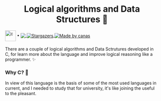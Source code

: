 <h1 align="center">Logical algorithms and Data Structures  🤖</h1>

<div>
  <img align="center" src="https://simpleicons.org/icons/c.svg" alt="c" height="35px"> • 
  <a href="https://replit.com/@canas11?path=folder/Logical%20Algorithms%20and%20Data%20Structures%20in%20C">
    <img align="center" src="https://img.shields.io/static/v1?label=Replit&message=Click to visit&color=DD1200&logo=Replit">
  </a>
  <a href="https://github.com/1canas/logical-algorithms-and-data-structures/stargazers">
    <img align="center" alt="Stargazers" src="https://img.shields.io/github/stars/1canas/logical-algorithms-and-data-structures">
  </a>
  <a href="https://github.com/1canas">
    <img align="center" alt="Made by canas" src="https://img.shields.io/badge/made%20by-canas-%237519C1">
  </a>
</div>

<br>
There are a couple of logical algorithms and Data Sctrutures developed in C, for learn more about the language and improve logical reasoning like a programmer. ✨

### Why C? 🤔
In view of this language is the basis of some of the most used languages in current,  and I needed to study that for university, it's like joining the useful to the pleasant.
